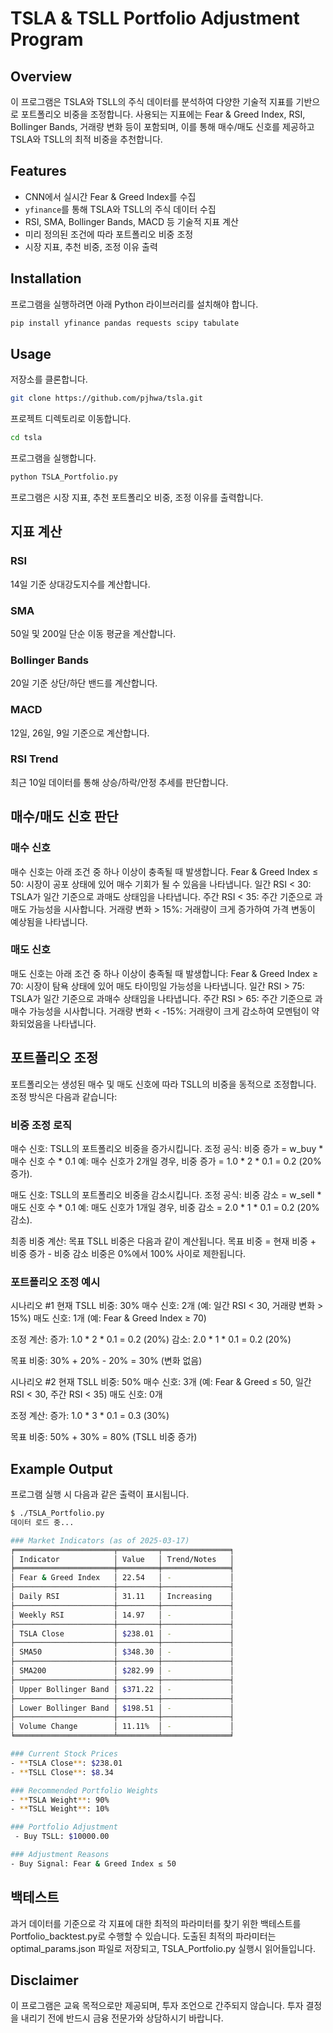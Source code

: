 # TSLA & TSLL Portfolio Adjustment Program

## Overview
이 프로그램은 TSLA와 TSLL의 주식 데이터를 분석하여 다양한 기술적 지표를 기반으로 포트폴리오 비중을 조정합니다. 사용되는 지표에는 Fear & Greed Index, RSI, Bollinger Bands, 거래량 변화 등이 포함되며, 이를 통해 매수/매도 신호를 제공하고 TSLA와 TSLL의 최적 비중을 추천합니다.

## Features
- CNN에서 실시간 Fear & Greed Index를 수집
- `yfinance`를 통해 TSLA와 TSLL의 주식 데이터 수집
- RSI, SMA, Bollinger Bands, MACD 등 기술적 지표 계산
- 미리 정의된 조건에 따라 포트폴리오 비중 조정
- 시장 지표, 추천 비중, 조정 이유 출력

## Installation
프로그램을 실행하려면 아래 Python 라이브러리를 설치해야 합니다.

```bash
pip install yfinance pandas requests scipy tabulate
```

## Usage
저장소를 클론합니다.

```bash
git clone https://github.com/pjhwa/tsla.git
```

프로젝트 디렉토리로 이동합니다.

```bash
cd tsla
```

프로그램을 실행합니다.

```bash
python TSLA_Portfolio.py
```

프로그램은 시장 지표, 추천 포트폴리오 비중, 조정 이유를 출력합니다.

## 지표 계산

### RSI
14일 기준 상대강도지수를 계산합니다.
### SMA
50일 및 200일 단순 이동 평균을 계산합니다.
### Bollinger Bands
20일 기준 상단/하단 밴드를 계산합니다.
### MACD
12일, 26일, 9일 기준으로 계산합니다.
### RSI Trend
최근 10일 데이터를 통해 상승/하락/안정 추세를 판단합니다.

## 매수/매도 신호 판단

### 매수 신호
매수 신호는 아래 조건 중 하나 이상이 충족될 때 발생합니다.
Fear & Greed Index ≤ 50: 시장이 공포 상태에 있어 매수 기회가 될 수 있음을 나타냅니다.
일간 RSI < 30: TSLA가 일간 기준으로 과매도 상태임을 나타냅니다.
주간 RSI < 35: 주간 기준으로 과매도 가능성을 시사합니다.
거래량 변화 > 15%: 거래량이 크게 증가하여 가격 변동이 예상됨을 나타냅니다.

### 매도 신호
매도 신호는 아래 조건 중 하나 이상이 충족될 때 발생합니다:
Fear & Greed Index ≥ 70: 시장이 탐욕 상태에 있어 매도 타이밍일 가능성을 나타냅니다.
일간 RSI > 75: TSLA가 일간 기준으로 과매수 상태임을 나타냅니다.
주간 RSI > 65: 주간 기준으로 과매수 가능성을 시사합니다.
거래량 변화 < -15%: 거래량이 크게 감소하여 모멘텀이 약화되었음을 나타냅니다.

## 포트폴리오 조정
포트폴리오는 생성된 매수 및 매도 신호에 따라 TSLL의 비중을 동적으로 조정합니다. 조정 방식은 다음과 같습니다:

### 비중 조정 로직
매수 신호: TSLL의 포트폴리오 비중을 증가시킵니다.
조정 공식: 비중 증가 = w_buy * 매수 신호 수 * 0.1
예: 매수 신호가 2개일 경우, 비중 증가 = 1.0 * 2 * 0.1 = 0.2 (20% 증가).

매도 신호: TSLL의 포트폴리오 비중을 감소시킵니다.
조정 공식: 비중 감소 = w_sell * 매도 신호 수 * 0.1
예: 매도 신호가 1개일 경우, 비중 감소 = 2.0 * 1 * 0.1 = 0.2 (20% 감소).

최종 비중 계산: 목표 TSLL 비중은 다음과 같이 계산됩니다.
목표 비중 = 현재 비중 + 비중 증가 - 비중 감소
비중은 0%에서 100% 사이로 제한됩니다.

### 포트폴리오 조정 예시
시나리오 #1
현재 TSLL 비중: 30%
매수 신호: 2개 (예: 일간 RSI < 30, 거래량 변화 > 15%)
매도 신호: 1개 (예: Fear & Greed Index ≥ 70)

조정 계산:
증가: 1.0 * 2 * 0.1 = 0.2 (20%)
감소: 2.0 * 1 * 0.1 = 0.2 (20%)

목표 비중: 30% + 20% - 20% = 30% (변화 없음)

시나리오 #2
현재 TSLL 비중: 50%
매수 신호: 3개 (예: Fear & Greed ≤ 50, 일간 RSI < 30, 주간 RSI < 35)
매도 신호: 0개

조정 계산:
증가: 1.0 * 3 * 0.1 = 0.3 (30%)

목표 비중: 50% + 30% = 80% (TSLL 비중 증가)

## Example Output
프로그램 실행 시 다음과 같은 출력이 표시됩니다.

```bash
$ ./TSLA_Portfolio.py
데이터 로드 중...

### Market Indicators (as of 2025-03-17)
╒══════════════════════╤═════════╤═══════════════╕
│ Indicator            │ Value   │ Trend/Notes   │
╞══════════════════════╪═════════╪═══════════════╡
│ Fear & Greed Index   │ 22.54   │ -             │
├──────────────────────┼─────────┼───────────────┤
│ Daily RSI            │ 31.11   │ Increasing    │
├──────────────────────┼─────────┼───────────────┤
│ Weekly RSI           │ 14.97   │ -             │
├──────────────────────┼─────────┼───────────────┤
│ TSLA Close           │ $238.01 │ -             │
├──────────────────────┼─────────┼───────────────┤
│ SMA50                │ $348.30 │ -             │
├──────────────────────┼─────────┼───────────────┤
│ SMA200               │ $282.99 │ -             │
├──────────────────────┼─────────┼───────────────┤
│ Upper Bollinger Band │ $371.22 │ -             │
├──────────────────────┼─────────┼───────────────┤
│ Lower Bollinger Band │ $198.51 │ -             │
├──────────────────────┼─────────┼───────────────┤
│ Volume Change        │ 11.11%  │ -             │
╘══════════════════════╧═════════╧═══════════════╛

### Current Stock Prices
- **TSLA Close**: $238.01
- **TSLL Close**: $8.34

### Recommended Portfolio Weights
- **TSLA Weight**: 90%
- **TSLL Weight**: 10%

### Portfolio Adjustment
 - Buy TSLL: $10000.00

### Adjustment Reasons
- Buy Signal: Fear & Greed Index ≤ 50
```

## 백테스트
과거 데이터를 기준으로 각 지표에 대한 최적의 파라미터를 찾기 위한 백테스트를 Portfolio_backtest.py로 수행할 수 있습니다. 
도출된 최적의 파라미터는 optimal_params.json 파일로 저장되고, TSLA_Portfolio.py 실행시 읽어들입니다.

## Disclaimer
이 프로그램은 교육 목적으로만 제공되며, 투자 조언으로 간주되지 않습니다. 투자 결정을 내리기 전에 반드시 금융 전문가와 상담하시기 바랍니다.
